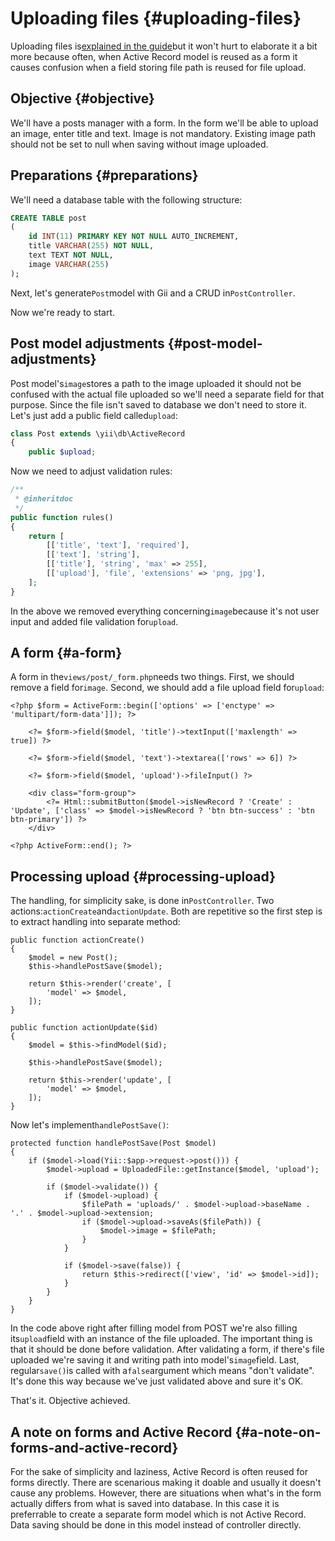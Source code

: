 # Uploading files {#uploading-files}

Uploading files is[explained in the guide](http://www.yiiframework.com/doc-2.0/guide-input-file-upload.html)but it won't hurt to elaborate it a bit more because often, when Active Record model is reused as a form it causes confusion when a field storing file path is reused for file upload.

## Objective {#objective}

We'll have a posts manager with a form. In the form we'll be able to upload an image, enter title and text. Image is not mandatory. Existing image path should not be set to null when saving without image uploaded.

## Preparations {#preparations}

We'll need a database table with the following structure:

```SQL
CREATE TABLE post
(
    id INT(11) PRIMARY KEY NOT NULL AUTO_INCREMENT,
    title VARCHAR(255) NOT NULL,
    text TEXT NOT NULL,
    image VARCHAR(255)
);
```

Next, let's generate`Post`model with Gii and a CRUD in`PostController`.

Now we're ready to start.

## Post model adjustments {#post-model-adjustments}

Post model's`image`stores a path to the image uploaded it should not be confused with the actual file uploaded so we'll need a separate field for that purpose. Since the file isn't saved to database we don't need to store it. Let's just add a public field called`upload`:

```php
class Post extends \yii\db\ActiveRecord
{
    public $upload;
```

Now we need to adjust validation rules:

```php
/**
 * @inheritdoc
 */
public function rules()
{
    return [
        [['title', 'text'], 'required'],
        [['text'], 'string'],
        [['title'], 'string', 'max' => 255],
        [['upload'], 'file', 'extensions' => 'png, jpg'],
    ];
}

```

In the above we removed everything concerning`image`because it's not user input and added file validation for`upload`.

## A form {#a-form}

A form in the`views/post/_form.php`needs two things. First, we should remove a field for`image`. Second, we should add a file upload field for`upload`:

```
<?php $form = ActiveForm::begin(['options' => ['enctype' => 'multipart/form-data']]); ?>

    <?= $form->field($model, 'title')->textInput(['maxlength' => true]) ?>

    <?= $form->field($model, 'text')->textarea(['rows' => 6]) ?>

    <?= $form->field($model, 'upload')->fileInput() ?>

    <div class="form-group">
        <?= Html::submitButton($model->isNewRecord ? 'Create' : 'Update', ['class' => $model->isNewRecord ? 'btn btn-success' : 'btn btn-primary']) ?>
    </div>

<?php ActiveForm::end(); ?>

```

## Processing upload {#processing-upload}

The handling, for simplicity sake, is done in`PostController`. Two actions:`actionCreate`and`actionUpdate`. Both are repetitive so the first step is to extract handling into separate method:

```
public function actionCreate()
{
    $model = new Post();
    $this->handlePostSave($model);

    return $this->render('create', [
        'model' => $model,
    ]);
}

public function actionUpdate($id)
{
    $model = $this->findModel($id);

    $this->handlePostSave($model);

    return $this->render('update', [
        'model' => $model,
    ]);
}

```

Now let's implement`handlePostSave()`:

```
protected function handlePostSave(Post $model)
{
    if ($model->load(Yii::$app->request->post())) {
        $model->upload = UploadedFile::getInstance($model, 'upload');

        if ($model->validate()) {
            if ($model->upload) {
                $filePath = 'uploads/' . $model->upload->baseName . '.' . $model->upload->extension;
                if ($model->upload->saveAs($filePath)) {
                    $model->image = $filePath;
                }
            }

            if ($model->save(false)) {
                return $this->redirect(['view', 'id' => $model->id]);
            }
        }
    }
}
```

In the code above right after filling model from POST we're also filling its`upload`field with an instance of the file uploaded. The important thing is that it should be done before validation. After validating a form, if there's file uploaded we're saving it and writing path into model's`image`field. Last, regular`save()`is called with a`false`argument which means "don't validate". It's done this way because we've just validated above and sure it's OK.

That's it. Objective achieved.

## A note on forms and Active Record {#a-note-on-forms-and-active-record}

For the sake of simplicity and laziness, Active Record is often reused for forms directly. There are scenarious making it doable and usually it doesn't cause any problems. However, there are situations when what's in the form actually differs from what is saved into database. In this case it is preferrable to create a separate form model which is not Active Record. Data saving should be done in this model instead of controller directly.  


